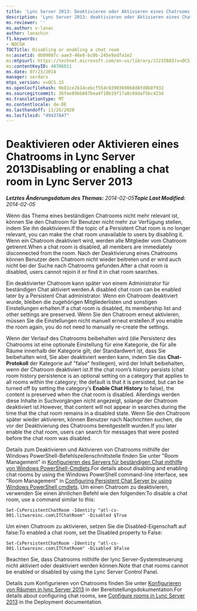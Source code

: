 ```yaml
---
title: 'Lync Server 2013: Deaktivieren oder Aktivieren eines Chatrooms'
description: 'Lync Server 2013: deaktivieren oder Aktivieren eines Chatrooms'
ms.reviewer: ''
ms.author: v-lanac
author: lanachin
f1.keywords:
- NOCSH
TOCTitle: Disabling or enabling a chat room
ms:assetid: db0908fc-aae3-46e8-bc0b-245e9adfa1e2
ms:mtpsurl: https://technet.microsoft.com/en-us/library/JJ215883(v=OCS.15)
ms:contentKeyID: 48706011
ms.date: 07/23/2014
manager: serdars
mtps_version: v=OCS.15
ms.openlocfilehash: 9b81ce2614cebcf554c0390369068d8fd8b8f932
ms.sourcegitcommit: 36fee89bb887bea4f18b19f17a8c69daf5bc423d
ms.translationtype: MT
ms.contentlocale: de-DE
ms.lasthandoff: 11/26/2020
ms.locfileid: "49437847"
---
```

# <a name="disabling-or-enabling-a-chat-room-in-lync-server-2013"></a><span data-ttu-id="9cf5c-103">Deaktivieren oder Aktivieren eines Chatrooms in Lync Server 2013</span><span class="sxs-lookup"><span data-stu-id="9cf5c-103">Disabling or enabling a chat room in Lync Server 2013</span></span>

<div data-xmlns="http://www.w3.org/1999/xhtml">

<div class="topic" data-xmlns="http://www.w3.org/1999/xhtml" data-msxsl="urn:schemas-microsoft-com:xslt" data-cs="https://msdn.microsoft.com/">

<div data-asp="https://msdn2.microsoft.com/asp">



</div>

<div id="mainSection">

<div id="mainBody"><span data-ttu-id="9cf5c-104">

<span> </span></span><span class="sxs-lookup"><span data-stu-id="9cf5c-104">

<span> </span></span></span>

<span data-ttu-id="9cf5c-105">_**Letztes Änderungsdatum des Themas:** 2014-02-05_</span><span class="sxs-lookup"><span data-stu-id="9cf5c-105">_**Topic Last Modified:** 2014-02-05_</span></span>

<span data-ttu-id="9cf5c-106">Wenn das Thema eines beständigen Chatrooms nicht mehr relevant ist, können Sie den Chatroom für Benutzer nicht mehr zur Verfügung stellen, indem Sie ihn deaktivieren.</span><span class="sxs-lookup"><span data-stu-id="9cf5c-106">If the topic of a Persistent Chat room is no longer relevant, you can make the chat room unavailable to users by disabling it.</span></span> <span data-ttu-id="9cf5c-107">Wenn ein Chatroom deaktiviert wird, werden alle Mitglieder vom Chatroom getrennt.</span><span class="sxs-lookup"><span data-stu-id="9cf5c-107">When a chat room is disabled, all members are immediately disconnected from the room.</span></span> <span data-ttu-id="9cf5c-108">Nach der Deaktivierung eines Chatrooms können Benutzer dem Chatroom nicht wieder beitreten und er wird auch nicht bei der Suche nach Chatrooms gefunden.</span><span class="sxs-lookup"><span data-stu-id="9cf5c-108">After a chat room is disabled, users cannot rejoin it or find it in chat room searches.</span></span>

<span data-ttu-id="9cf5c-109">Ein deaktivierter Chatroom kann später von einem Administrator für beständigen Chat aktiviert werden.</span><span class="sxs-lookup"><span data-stu-id="9cf5c-109">A disabled chat room can be enabled later by a Persistent Chat administrator.</span></span> <span data-ttu-id="9cf5c-110">Wenn ein Chatroom deaktiviert wurde, bleiben die zugehörigen Mitgliederlisten und sonstigen Einstellungen erhalten.</span><span class="sxs-lookup"><span data-stu-id="9cf5c-110">If a chat room is disabled, its membership list and other settings are preserved.</span></span> <span data-ttu-id="9cf5c-111">Wenn Sie den Chatroom erneut aktivieren, müssen Sie die Einstellungen nicht manuell erneut erstellen.</span><span class="sxs-lookup"><span data-stu-id="9cf5c-111">If you enable the room again, you do not need to manually re-create the settings.</span></span>

<span data-ttu-id="9cf5c-112">Wenn der Verlauf des Chatrooms beibehalten wird (die Persistenz des Chatrooms ist eine optionale Einstellung für eine Kategorie, die für alle Räume innerhalb der Kategorie gilt; der Standardwert ist, dass Sie beibehalten wird, Sie aber deaktiviert werden kann, indem Sie das **Chat-Protokoll** der Kategorie auf "false" festlegen), wird der Inhalt beibehalten, wenn der Chatroom deaktiviert ist.</span><span class="sxs-lookup"><span data-stu-id="9cf5c-112">If the chat room’s history persists (chat room history persistence is an optional setting on a category that applies to all rooms within the category; the default is that it is persisted, but can be turned off by setting the category’s **Enable Chat History** to false), the content is preserved when the chat room is disabled.</span></span> <span data-ttu-id="9cf5c-113">Allerdings werden diese Inhalte in Suchvorgängen nicht angezeigt, solange der Chatroom deaktiviert ist.</span><span class="sxs-lookup"><span data-stu-id="9cf5c-113">However, that content will not appear in searches during the time that the chat room remains in a disabled state.</span></span> <span data-ttu-id="9cf5c-114">Wenn Sie den Chatroom später wieder aktivieren, können Benutzer nach Nachrichten suchen, die vor der Deaktivierung des Chatrooms bereitgestellt wurden.</span><span class="sxs-lookup"><span data-stu-id="9cf5c-114">If you later enable the chat room, users can search for messages that were posted before the chat room was disabled.</span></span>

<span data-ttu-id="9cf5c-115">Details zum Deaktivieren und Aktivieren von Chatrooms mithilfe der Windows PowerShell-Befehlszeilenschnittstelle finden Sie unter "Room Management" in [Konfigurieren des Servers für beständigen Chat mithilfe von Windows PowerShell-Cmdlets](configuring-persistent-chat-server-by-using-windows-powershell-cmdlets.md).</span><span class="sxs-lookup"><span data-stu-id="9cf5c-115">For details about disabling and enabling chat rooms by using the Windows PowerShell command-line interface, see "Room Management" in [Configuring Persistent Chat Server by using Windows PowerShell cmdlets](configuring-persistent-chat-server-by-using-windows-powershell-cmdlets.md).</span></span> <span data-ttu-id="9cf5c-116">Um einen Chatroom zu deaktivieren, verwenden Sie einen ähnlichen Befehl wie den folgenden:</span><span class="sxs-lookup"><span data-stu-id="9cf5c-116">To disable a chat room, use a command similar to this:</span></span>

    Set-CsPersistentChatRoom -Identity "atl-cs-001.litwareinc.com\ITChatRoom" -Disabled $True

<span data-ttu-id="9cf5c-117">Um einen Chatroom zu aktivieren, setzen Sie die Disabled-Eigenschaft auf false:</span><span class="sxs-lookup"><span data-stu-id="9cf5c-117">To enabled a chat room, set the Disabled property to False:</span></span>

    Set-CsPersistentChatRoom -Identity "atl-cs-001.litwareinc.com\ITChatRoom" -Disabled $False

<span data-ttu-id="9cf5c-118">Beachten Sie, dass Chatrooms mithilfe der lync Server-Systemsteuerung nicht aktiviert oder deaktiviert werden können.</span><span class="sxs-lookup"><span data-stu-id="9cf5c-118">Note that chat rooms cannot be enabled or disabled by using the Lync Server Control Panel.</span></span>

<span data-ttu-id="9cf5c-119">Details zum Konfigurieren von Chatrooms finden Sie unter [Konfigurieren von Räumen in lync Server 2013](lync-server-2013-configure-rooms.md) in der Bereitstellungsdokumentation.</span><span class="sxs-lookup"><span data-stu-id="9cf5c-119">For details about configuring chat rooms, see [Configure rooms in Lync Server 2013](lync-server-2013-configure-rooms.md) in the Deployment documentation.</span></span>

<span data-ttu-id="9cf5c-120"></div>

<span> </span>

</div>

</div>

</span><span class="sxs-lookup"><span data-stu-id="9cf5c-120"></div>

<span> </span>

</div>

</div>

</span></span></div>

